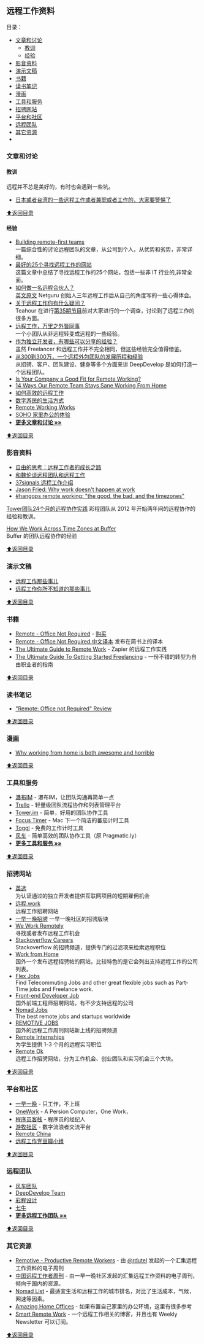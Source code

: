 ## 远程工作资料

<a name="toc"></a>目录：

- [文章和讨论](#文章和讨论)
  * [教训](#教训)
  * [经验](#经验)
- [影音资料](#影音资料)
- [演示文稿](#演示文稿)
- [书籍](#书籍)
- [读书笔记](#读书笔记)
- [漫画](#漫画)
- [工具和服务](#工具和服务)
- [招骋网站](#招骋网站)
- [平台和社区](#平台和社区)
- [远程团队](#远程团队)
- [其它资源](#其它资源)
- 
### 文章和讨论

#### 教训

远程并不总是美好的，有时也会遇到一些坑。

- [日本或者台湾的一些远程工作或者兼职或者工作的，大家要警惕了](https://ruby-china.org/topics/30179)

[⬆︎返回目录](#toc)

#### 经验

- [Building remote-first teams](https://medium.com/@fox/building-remote-first-teams-a98bf8581db#.id986fwhl)  
  一篇综合性的讨论远程团队的文章，从公司到个人，从优势和劣势，非常详细。
- [最好的25个寻找远程工作的网站](http://blog.techbay.club/post/zui-hao-de-25ge-xun-zhao-yuan-cheng-gong-zuo-de-wang-zhan)  
  这篇文章中总结了寻找远程工作的25个网站，包括一些非 IT 行业的,非常全面。
- [如何做一名远程合伙人？](http://www.36kr.com/p/205768.html)  
  [英文原文](https://netguru.co/blog/being-a-remote-founder)
  Netguru 创始人三年远程工作后从自己的角度写的一些心得体会。
- [关于远程工作你有什么疑问？](https://ruby-china.org/topics/14758)  
  Teahour 在进行[第35期节目](http://teahour.fm/2013/10/21/talking-remote-work-with-allen-wei.html)前对大家进行的一个调查，讨论到了远程工作的很多方面。
- [远程工作，万里之外皆同事](http://www.jianshu.com/p/6bccfde32ed8)  
  一个小团队从非远程转变成远程的一些经验。
- [作为独立开发者，有哪些可以分享的经验？](http://zhi.hu/6UOH)  
  虽然 Freelancer 和远程工作并不完全相同，但这些经验完全值得借鉴。
- [从300到300万，一个远程外包团队的发展历程和经验](http://yizaoyiwan.com/discussion/79)  
  从招骋、客户、团队建设、健身等多个方面来讲 DeepDevelop 是如何打造一个远程团队。
- [Is Your Company a Good Fit for Remote Working?](http://www.whereismyceo.com/2014/10/is-your-company-a-good-fit-for-remote-working/)  
- [14 Ways Our Remote Team Stays Sane Working From Home](https://www.groovehq.com/blog/staying-sane-working-solo)
- [如何高效的远程工作](http://yizaoyiwan.com/discussion/72/)
- [数字游民的生活方式](http://yizaoyiwan.com/discussion/46/)
- [Remote Working Works](http://www.infoq.com/cn/articles/remote-working-works)
- [SOHO 家里办公的体验](http://yafeilee.me/blogs/5357caa16c69344c0c0b0000)
- [**更多文章和讨论 »»**](articles.md)

[⬆︎返回目录](#toc)

### 影音资料

 - [自由的思考：远程工作者的成长之路](http://teahour.fm/2014/11/25/thoughts-about-remote-life.html)
 - [和魏伦谈远程团队和远程工作](http://teahour.fm/2013/10/21/talking-remote-work-with-allen-wei.html)
 - [37signals 远程工作介绍](http://v.youku.com/v_show/id_XNjI1MzQzNTg0.html)
 - [Jason Fried: Why work doesn't happen at work](http://www.youtube.com/watch?feature=player_embedded&v=5XD2kNopsUs)
 - [#hangops remote working: "the good, the bad, and the timezones"](http://www.youtube.com/watch?v=xMxQRUrbttY&feature=youtu.be)

 [Tower团队24个月的远程协作实践](http://www.infoq.com/cn/presentations/tower-team-24-months-remote-collaborative-practice)
 彩程团队从 2012 年开始两年间的远程协作的经验和教训。
 
 [How We Work Across Time Zones at Buffer](https://www.youtube.com/watch?v=TwOD0lAgTbo)  
Buffer 的团队远程协作的经验

[⬆︎返回目录](#toc)

### 演示文稿

 - [远程工作那些事儿](https://speakerdeck.com/yorzi/yuan-cheng-gong-zuo-na-xie-shi-er)
 - [远程工作你所不知道的那些事儿](http://vdisk.weibo.com/s/zby-x0TZj2PEy/1378093426)

[⬆︎返回目录](#toc)

### 书籍

 - [Remote - Office Not Required](http://37signals.com/remote) - [购买](http://www.amazon.com/Remote-Office-Not-Required/dp/0804137501)
 - [Remote - Office Not Required 中文译本](http://jianshu.io/notebooks/41672/latest) 发布在简书上的译本
 - [The Ultimate Guide to Remote Work](https://zapier.com/learn/the-ultimate-guide-to-remote-working/) - Zapier 的远程工作实践
 - [The Ultimate Guide To Getting Started Freelancing](http://skillcrush.com/2015/05/28/ultimate-guide-to-freelancing/) - 一份不错的转型为自由职业者的指南

[⬆︎返回目录](#toc)

### 读书笔记

 - ["Remote: Office not Required" Review](http://robertgreiner.com/2013/11/remote-office-not-required-review/)

[⬆︎返回目录](#toc)

### 漫画

 - [Why working from home is both awesome and horrible](http://theoatmeal.com/comics/working_home)

[⬆︎返回目录](#toc)

### 工具和服务

- [瀑布IM](https://beta.pubu.im/) - 瀑布IM，让团队沟通再简单一点
- [Trello](https://trello.com/) - 轻量级团队流程协作和列表管理平台
- [Tower.im](https://tower.im/) - 简单，好用的团队协作工具
- [Focus Timer](http://goo.gl/607XJa) - Mac 下一个简洁的蕃茄计时工具
- [Toggl](https://toggl.com/) - 免费的工作计时工具
- [风车](https://fengche.co/) - 简单高效的团队协作工具（原 Pragmatic.ly）
- [**更多工具和服务 »»**](tools.md)

[⬆︎返回目录](#toc)

### 招骋网站

- [英选](http://www.linktion.cn)  
  为认证通过的独立开发者提供互联网项目的短期雇佣机会
- [远程.work](http://yuancheng.work/)  
  远程工作招聘网站
- [一早一晚招骋](http://yizaoyiwan.com/categories/employer)
  一早一晚社区的招骋版块
- [We Work Remotely](https://weworkremotely.com/)  
  寻找或者发布远程工作机会
- [Stackoverflow Careers](http://careers.stackoverflow.com/jobs?allowsremote=true)  
  Stackoverflow 的招骋频道，提供专门的过滤项来检索远程职位
- [Work from Home](https://www.wfh.io/)  
  国外一个发布远程招骋帖的网站，比较特色的是它会列出支持远程工作的公司列表。
- [Flex Jobs](http://www.flexjobs.com/)  
  Find Telecommuting Jobs and other great flexible jobs such as Part-Time jobs and Freelance work.
- [Front-end Developer Job](http://frontenddeveloperjob.com/)  
  国外前端工程师招聘网站，有不少支持远程的公司
- [Nomad Jobs](http://nomadjobs.io/)  
  The best remote jobs and startups worldwide
- [REMOTIVE JOBS](http://jobs.remotive.io/)  
  国外的远程工作周刊网站新上线的招骋频道
- [Remote Internships](http://www.internships.com/virtual)  
  为学生提供 1-3 个月的远程实习职位
- [Remote Ok](http://remoteok.io)  
  远程工作招骋网站，分为工作机会、创业团队和实习机会三个大块。

[⬆︎返回目录](#toc)

### 平台和社区

 * [一早一晚](http://yizaoyiwan.com/) - 只工作，不上班
 * [OneWork](http://www.apcow.com) - A Persion Computer，One Work，
 * [程序员客栈](http://www.proginn.com) - 程序员的经纪人
 * [游牧社区](https://youmu.io) - 数字流浪者交流平台
 * [Remote China](http://remotechina.xyz/)
 * [远程工作党豆瓣小组](https://www.douban.com/group/freejobs/)

[⬆︎返回目录](#toc)

### 远程团队

- [风车团队](https://fengcheco.com/about)
- [DeepDevelop Team](http://deepdevelop.com/)
- [彩程设计](https://tower.im/about_us)
- [七牛](http://www.qiniu.com/about)
- [**更多远程工作团队 »»**](teams.md)

[⬆︎返回目录](#toc)

### 其它资源

- [Remotive - Productive Remote Workers](https://remoteworking.curated.co/) - 由 [@rdutel](https://twitter.com/rdutel) 发起的一个汇集远程工作资料的电子周刊
- [中囯远程工作者周刊](http://us9.campaign-archive2.com/home/?u=bf24ece349027eafe49db8c4f&id=b06f733ed4) - 由一早一晚社区发起的汇集远程工作资料的电子周刊，倾向于国内的资源。
- [Nomad List](http://nomadlist.io/) - 最适宜生活和远程工作的城市排名，对比了生活成本，气候，网速等因素。
- [Amazing Home Offices](https://www.pinterest.com/workshifting/amazing-home-preoffices/) - 如果布置自己家里的办公环境，这里有很多参考
- [Smart Remote Work](http://www.smartremotework.com/) - 一个远程工作相关的博客，并且也有 Weekly Newsletter 可以订阅。

[⬆︎返回目录](#toc)


